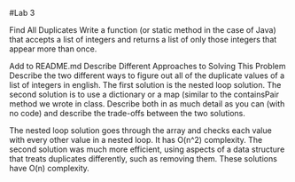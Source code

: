 #Lab 3

Find All Duplicates
Write a function (or static method in the case of Java) that accepts a list of integers and returns a list of only
those integers that appear more than once.

Add to README.md
Describe Different Approaches to Solving This Problem
Describe the two different ways to figure out all of the duplicate values of a list of integers in english. 
The first solution is the nested loop solution. The second solution is to use a dictionary or a map 
(similar to the containsPair method we wrote in class. 
Describe both in as much detail as you can (with no code) and describe the trade-offs between the two solutions.

The nested loop solution goes through the array and checks each value with every other value in a nested loop. 
It has O(n^2) complexity. The second solution was much more efficient, using aspects of a data structure that 
treats duplicates differently, such as removing them. These solutions have O(n) complexity.
